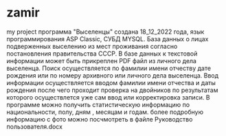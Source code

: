 # zamir
my project
программа "Выселенцы" создана 18_12_2022 года, язык программирования ASP Classic, СУБД MYSQL.
База данных о лицах подверженных выселению из мест проживания согласно постановления правительства СССР. В базе данных к текстовой информации может быть прикреплен PDF файл из личного дела выселенца. Поиск осуществляется по фамилии имени отчеству дате рождения или по номеру архивного или личного дела выселенца. Ввод информации осуществляется  вводом фамилии имени отчества и даты рождения после чего проходит проверка на двойников по результатам которого осуществлется уже сам ввод или корректировка записи.  В программе можно получить статистическую информацию по национальности, полу, дням , месяцам и годам.
более подробную информацию с фото можно посчмотреть в файле  Руководство пользователя.docx


